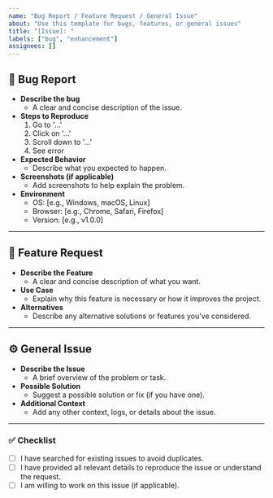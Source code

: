 ```yaml
---
name: "Bug Report / Feature Request / General Issue"
about: "Use this template for bugs, features, or general issues"
title: "[Issue]: "
labels: ["bug", "enhancement"]
assignees: []
---
```


## 🐛 Bug Report
- **Describe the bug**
  - A clear and concise description of the issue.
- **Steps to Reproduce**
  1. Go to '...'
  2. Click on '...'
  3. Scroll down to '...'
  4. See error
- **Expected Behavior**
  - Describe what you expected to happen.
- **Screenshots (if applicable)**  
  - Add screenshots to help explain the problem.
- **Environment**
  - OS: [e.g., Windows, macOS, Linux]
  - Browser: [e.g., Chrome, Safari, Firefox]
  - Version: [e.g., v1.0.0]

---

## 🚀 Feature Request
- **Describe the Feature**
  - A clear and concise description of what you want.
- **Use Case**
  - Explain why this feature is necessary or how it improves the project.
- **Alternatives**
  - Describe any alternative solutions or features you've considered.

---

## ⚙️ General Issue
- **Describe the Issue**
  - A brief overview of the problem or task.
- **Possible Solution**
  - Suggest a possible solution or fix (if you have one).
- **Additional Context**
  - Add any other context, logs, or details about the issue.

---

### ✅ Checklist
- [ ] I have searched for existing issues to avoid duplicates.
- [ ] I have provided all relevant details to reproduce the issue or understand the request.
- [ ] I am willing to work on this issue (if applicable).
